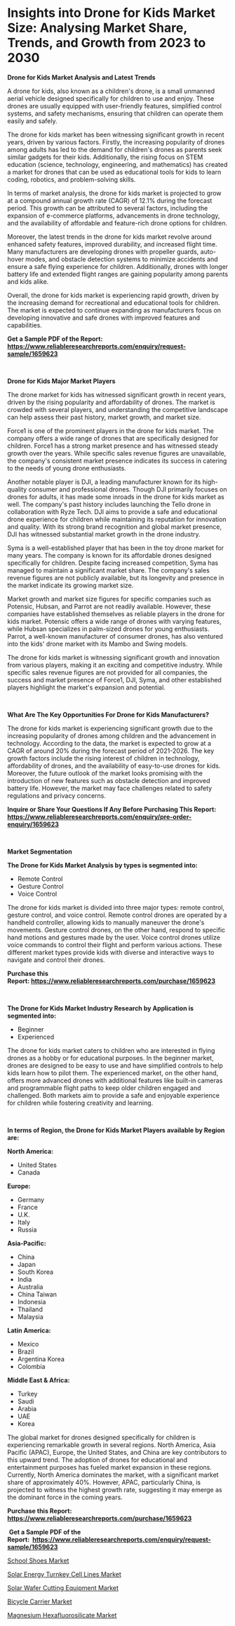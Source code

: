 <p><h1>Insights into Drone for Kids Market Size: Analysing Market Share, Trends, and Growth from 2023 to 2030</h1></p><p><strong>Drone for Kids Market Analysis and Latest Trends</strong></p>
<p><p>A drone for kids, also known as a children's drone, is a small unmanned aerial vehicle designed specifically for children to use and enjoy. These drones are usually equipped with user-friendly features, simplified control systems, and safety mechanisms, ensuring that children can operate them easily and safely.</p><p>The drone for kids market has been witnessing significant growth in recent years, driven by various factors. Firstly, the increasing popularity of drones among adults has led to the demand for children's drones as parents seek similar gadgets for their kids. Additionally, the rising focus on STEM education (science, technology, engineering, and mathematics) has created a market for drones that can be used as educational tools for kids to learn coding, robotics, and problem-solving skills.</p><p>In terms of market analysis, the drone for kids market is projected to grow at a compound annual growth rate (CAGR) of 12.1% during the forecast period. This growth can be attributed to several factors, including the expansion of e-commerce platforms, advancements in drone technology, and the availability of affordable and feature-rich drone options for children.</p><p>Moreover, the latest trends in the drone for kids market revolve around enhanced safety features, improved durability, and increased flight time. Many manufacturers are developing drones with propeller guards, auto-hover modes, and obstacle detection systems to minimize accidents and ensure a safe flying experience for children. Additionally, drones with longer battery life and extended flight ranges are gaining popularity among parents and kids alike.</p><p>Overall, the drone for kids market is experiencing rapid growth, driven by the increasing demand for recreational and educational tools for children. The market is expected to continue expanding as manufacturers focus on developing innovative and safe drones with improved features and capabilities.</p></p>
<p><strong>Get a Sample PDF of the Report:&nbsp; <a href="https://www.reliableresearchreports.com/enquiry/request-sample/1659623">https://www.reliableresearchreports.com/enquiry/request-sample/1659623</a></strong></p>
<p>&nbsp;</p>
<p><strong>Drone for Kids Major Market Players</strong></p>
<p><p>The drone market for kids has witnessed significant growth in recent years, driven by the rising popularity and affordability of drones. The market is crowded with several players, and understanding the competitive landscape can help assess their past history, market growth, and market size.</p><p>Force1 is one of the prominent players in the drone for kids market. The company offers a wide range of drones that are specifically designed for children. Force1 has a strong market presence and has witnessed steady growth over the years. While specific sales revenue figures are unavailable, the company's consistent market presence indicates its success in catering to the needs of young drone enthusiasts.</p><p>Another notable player is DJI, a leading manufacturer known for its high-quality consumer and professional drones. Though DJI primarily focuses on drones for adults, it has made some inroads in the drone for kids market as well. The company's past history includes launching the Tello drone in collaboration with Ryze Tech. DJI aims to provide a safe and educational drone experience for children while maintaining its reputation for innovation and quality. With its strong brand recognition and global market presence, DJI has witnessed substantial market growth in the drone industry.</p><p>Syma is a well-established player that has been in the toy drone market for many years. The company is known for its affordable drones designed specifically for children. Despite facing increased competition, Syma has managed to maintain a significant market share. The company's sales revenue figures are not publicly available, but its longevity and presence in the market indicate its growing market size.</p><p>Market growth and market size figures for specific companies such as Potensic, Hubsan, and Parrot are not readily available. However, these companies have established themselves as reliable players in the drone for kids market. Potensic offers a wide range of drones with varying features, while Hubsan specializes in palm-sized drones for young enthusiasts. Parrot, a well-known manufacturer of consumer drones, has also ventured into the kids' drone market with its Mambo and Swing models.</p><p>The drone for kids market is witnessing significant growth and innovation from various players, making it an exciting and competitive industry. While specific sales revenue figures are not provided for all companies, the success and market presence of Force1, DJI, Syma, and other established players highlight the market's expansion and potential.</p></p>
<p>&nbsp;</p>
<p><strong>What Are The Key Opportunities For Drone for Kids Manufacturers?</strong></p>
<p><p>The drone for kids market is experiencing significant growth due to the increasing popularity of drones among children and the advancement in technology. According to the data, the market is expected to grow at a CAGR of around 20% during the forecast period of 2021-2026. The key growth factors include the rising interest of children in technology, affordability of drones, and the availability of easy-to-use drones for kids. Moreover, the future outlook of the market looks promising with the introduction of new features such as obstacle detection and improved battery life. However, the market may face challenges related to safety regulations and privacy concerns.</p></p>
<p><strong>Inquire or Share Your Questions If Any Before Purchasing This Report: <a href="https://www.reliableresearchreports.com/enquiry/pre-order-enquiry/1659623">https://www.reliableresearchreports.com/enquiry/pre-order-enquiry/1659623</a></strong></p>
<p>&nbsp;</p>
<p><strong>Market Segmentation</strong></p>
<p><strong>The Drone for Kids Market Analysis by types is segmented into:</strong></p>
<p><ul><li>Remote Control</li><li>Gesture Control</li><li>Voice Control</li></ul></p>
<p><p>The drone for kids market is divided into three major types: remote control, gesture control, and voice control. Remote control drones are operated by a handheld controller, allowing kids to manually maneuver the drone's movements. Gesture control drones, on the other hand, respond to specific hand motions and gestures made by the user. Voice control drones utilize voice commands to control their flight and perform various actions. These different market types provide kids with diverse and interactive ways to navigate and control their drones.</p></p>
<p><strong>Purchase this Report:&nbsp;<a href="https://www.reliableresearchreports.com/purchase/1659623">https://www.reliableresearchreports.com/purchase/1659623</a></strong></p>
<p>&nbsp;</p>
<p><strong>The Drone for Kids Market Industry Research by Application is segmented into:</strong></p>
<p><ul><li>Beginner</li><li>Experienced</li></ul></p>
<p><p>The drone for kids market caters to children who are interested in flying drones as a hobby or for educational purposes. In the beginner market, drones are designed to be easy to use and have simplified controls to help kids learn how to pilot them. The experienced market, on the other hand, offers more advanced drones with additional features like built-in cameras and programmable flight paths to keep older children engaged and challenged. Both markets aim to provide a safe and enjoyable experience for children while fostering creativity and learning.</p></p>
<p>&nbsp;</p>
<p><strong>In terms of Region, the Drone for Kids Market Players available by Region are:</strong></p>
<p>
    <p> <strong> North America: </strong>
        <ul>
            <li>United States</li>
            <li>Canada</li>
        </ul>
        </p> 
    <p> <strong> Europe: </strong>
        <ul>
            <li>Germany</li>
            <li>France</li>
            <li>U.K.</li>
            <li>Italy</li>
            <li>Russia</li>
        </ul>
        </p> 
    <p> <strong> Asia-Pacific: </strong>
        <ul>
            <li>China</li>
            <li>Japan</li>
            <li>South Korea</li>
            <li>India</li>
            <li>Australia</li>
            <li>China Taiwan</li>
            <li>Indonesia</li>
            <li>Thailand</li>
            <li>Malaysia</li>
        </ul>
        </p> 
    <p> <strong> Latin America: </strong>
        <ul>
            <li>Mexico</li>
            <li>Brazil</li>
            <li>Argentina Korea</li>
            <li>Colombia</li>
        </ul>
        </p> 
    <p> <strong> Middle East & Africa: </strong>
        <ul>
            <li>Turkey</li>
            <li>Saudi</li>
            <li>Arabia</li>
            <li>UAE</li>
            <li>Korea</li>
        </ul>
    </p>
    </p>
<p><p>The global market for drones designed specifically for children is experiencing remarkable growth in several regions. North America, Asia Pacific (APAC), Europe, the United States, and China are key contributors to this upward trend. The adoption of drones for educational and entertainment purposes has fueled market expansion in these regions. Currently, North America dominates the market, with a significant market share of approximately 40%. However, APAC, particularly China, is projected to witness the highest growth rate, suggesting it may emerge as the dominant force in the coming years.</p></p>
<p><strong>Purchase this Report: <a href="https://www.reliableresearchreports.com/purchase/1659623">https://www.reliableresearchreports.com/purchase/1659623</a></strong></p>
<p>&nbsp;<strong>Get a Sample PDF of the Report:&nbsp;&nbsp;<a href="https://www.reliableresearchreports.com/enquiry/request-sample/1659623">https://www.reliableresearchreports.com/enquiry/request-sample/1659623</a></strong></p>
<p><strong></strong></p>
<p><p><a href="https://www.linkedin.com/pulse/school-shoes-market-size-2023-2030-global-industrial/">School Shoes Market</a></p><p><a href="https://github.com/vimar16th/Market-Research-Report-List-1/blob/main/solar-energy-turnkey-cell-lines-market.md">Solar Energy Turnkey Cell Lines Market</a></p><p><a href="https://github.com/luckyshygirl/Market-Research-Report-List-1/blob/main/solar-wafer-cutting-equipment-market.md">Solar Wafer Cutting Equipment Market</a></p><p><a href="https://medium.com/@cierrahayes645/bicycle-carrier-market-size-growth-forecast-2023-2030-5f19d54a4285">Bicycle Carrier Market</a></p><p><a href="https://www.linkedin.com/pulse/magnesium-hexafluorosilicate-market-size-1c/">Magnesium Hexafluorosilicate Market</a></p></p>